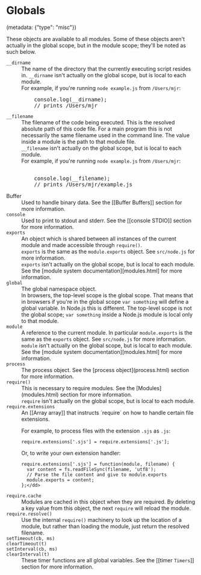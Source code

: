 # Globals
(metadata: {"type": "misc"})

These objects are available to all modules. Some of these objects aren't
actually in the global scope, but in the module scope; they'll be noted as such
below.

<dl> 
<dt><code>__dirname</code></dt>
<dd>The name of the directory that the currently executing script resides in.
<code>__dirname</code> isn't actually on the global scope, but is local to each
module.</dd>
<dd>For example, if you're running <code>node example.js</code> from <code>/Users/mjr</code>:
    
<pre class="prettyprint">
    console.log(__dirname);
    // prints /Users/mjr
</pre>
</dd>

<dt><code>__filename</code></dt>
<dd>The filename of the code being executed.  This is the resolved absolute path
of this code file.  For a main program this is not necessarily the same filename
used in the command line.  The value inside a module is the path to that module
file.</dd>
<dd><code>__filename</code> isn't actually on the global scope, but is local to each
module.</dd>
<dd>For example, if you're running <code>node example.js</code> from <code>/Users/mjr</code>:
   
<pre class="prettyprint"> 
    console.log(__filename);
    // prints /Users/mjr/example.js
</pre>
</dd>

<dt>Buffer</dt>
<dd>Used to handle binary data. See the [[Buffer Buffers]] section for more
information.</dd>

<dt><code>console</code></dt>
<dd>Used to print to stdout and stderr. See the [[console STDIO]] section for
more information.</dd>

<dt><code>exports</code></dt>
<dd>An object which is shared between all instances of the current module and
made accessible through <code>require()</code>.</dd>
<dd><code>exports</code> is the same as the <code>module.exports</code> object. See <code>src/node.js</code> for
more information.</dd>
<dd><code>exports</code> isn't actually on the global scope, but is local to each
module.</dd>
<dd>See the [module system documentation][modules.html] for more information.</dd>

<dt><code>global</code></dt>
<dd>The global namespace object.</dd>
<dd>In browsers, the top-level scope is the global scope. That means that in
browsers if you're in the global scope <code>var something</code> will define a global
variable. In Node.js this is different. The top-level scope is not the global
scope; <code>var something</code> inside a Node.js module is local only to that
module.</dd>

<dt><code>module</code></dt>
<dd>A reference to the current module. In particular <code>module.exports</code> is the
same as the <code>exports</code> object. See <code>src/node.js</code> for more information.</dd>
<dd><code>module</code> isn't actually on the global scope, but is local to each
module.</dd>
<dd>See the [module system documentation][modules.html] for more information.</dd>

<dt><code>process</code></dt>
<dd>The process object. See the [process object](process.html) section for more
information.</dd>

<dt><code>require()</code></dt>
<dd>This is necessary to require modules. See the [Modules](modules.html)
section for more information.</dd>
<dd><code>require</code> isn't actually on the global scope, but is local to each
module.</dd>

<dt><code>require.extensions</code></dt>
<dd>An [[Array array]] that instructs `require` on how to handle certain file extensions.

For example, to process files with the extension <code>.sjs</code> as <code>.js</code>:

    require.extensions['.sjs'] = require.extensions['.js'];

Or, to write your own extension handler:

    require.extensions['.sjs'] = function(module, filename) {
      var content = fs.readFileSync(filename, 'utf8');
      // Parse the file content and give to module.exports
      module.exports = content;
    };</dd>

<dt><code>require.cache</code></dt>
<dd>Modules are cached in this object when they are required. By deleting a key
value from this object, the next <code>require</code> will reload the module.</dd>

<dt><code>require.resolve()</code></dt>
<dd>Use the internal <code>require()</code> machinery to look up the location of a module,
but rather than loading the module, just return the resolved filename.</dd>

<dt><code>setTimeout(cb, ms)</code><br/>
<code>clearTimeout(t)</code><br/>
<code>setInterval(cb, ms)</code><br/>
<code>clearInterval(t)</code></dt>
<dd>These timer functions are all global variables. See the [[timer <code>Timers</code>]]
section for more information.</dd>
</dl>
